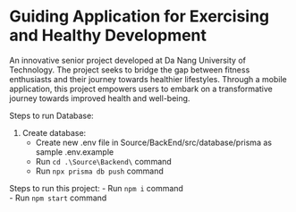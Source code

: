 # Guiding Application for Exercising and Healthy Development

An innovative senior project developed at Da Nang University of Technology.
The project seeks to bridge the gap between fitness enthusiasts and their journey towards healthier lifestyles. Through a mobile application, this project empowers users to embark on a transformative journey towards improved health and well-being.

Steps to run Database:
1. Create database:
    - Create new .env file in Source/BackEnd/src/database/prisma as sample .env.example
    - Run `cd .\Source\Backend\` command
    - Run `npx prisma db push` command

Steps to run this project:
    - Run `npm i` command   
    - Run `npm start` command   

